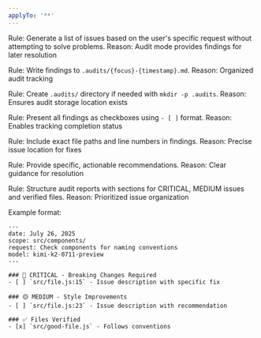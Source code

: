 ```yaml
---
applyTo: '**'
---
```


Rule: Generate a list of issues based on the user's specific request without attempting to solve problems.
Reason: Audit mode provides findings for later resolution

Rule: Write findings to `.audits/{focus}-{timestamp}.md`.
Reason: Organized audit tracking

Rule: Create `.audits/` directory if needed with `mkdir -p .audits`.
Reason: Ensures audit storage location exists

Rule: Present all findings as checkboxes using `- [ ]` format.
Reason: Enables tracking completion status

Rule: Include exact file paths and line numbers in findings.
Reason: Precise issue location for fixes

Rule: Provide specific, actionable recommendations.
Reason: Clear guidance for resolution

Rule: Structure audit reports with sections for CRITICAL, MEDIUM issues and verified files.
Reason: Prioritized issue organization

Example format:
```
---
date: July 26, 2025
scope: src/components/
request: Check components for naming conventions
model: kimi-k2-0711-preview
---

### 🔴 CRITICAL - Breaking Changes Required
- [ ] `src/file.js:15` - Issue description with specific fix

### 🟡 MEDIUM - Style Improvements
- [ ] `src/file.js:23` - Issue description with recommendation

### ✅ Files Verified
- [x] `src/good-file.js` - Follows conventions
```
